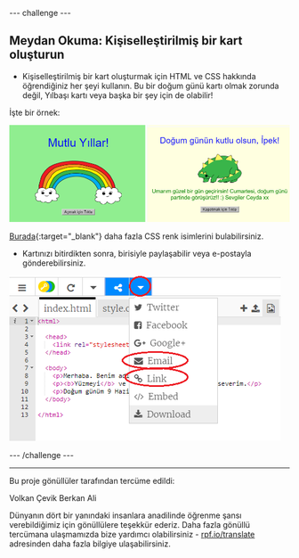 --- challenge ---

## Meydan Okuma: Kişiselleştirilmiş bir kart oluşturun

+ Kişiselleştirilmiş bir kart oluşturmak için HTML ve CSS hakkında öğrendiğiniz her şeyi kullanın. Bu bir doğum günü kartı olmak zorunda değil, Yılbaşı kartı veya başka bir şey için de olabilir!

İşte bir örnek:

![ekran görüntüsü](images/birthday-final.png)

[Burada](http://jumpto.cc/colours){:target="_blank"} daha fazla CSS renk isimlerini bulabilirsiniz.

+ Kartınızı bitirdikten sonra, birisiyle paylaşabilir veya e-postayla gönderebilirsiniz.

![ekran görüntüsü](images/birthday-share.png)

--- /challenge ---

***

Bu proje gönüllüler tarafından tercüme edildi:

Volkan Çevik
Berkan Ali

Dünyanın dört bir yanındaki insanlara anadilinde öğrenme şansı verebildiğimiz için gönüllülere teşekkür ederiz. Daha fazla gönüllü tercümana ulaşmamızda bize yardımcı olabilirsiniz - [rpf.io/translate](https://rpf.io/translate) adresinden daha fazla bilgiye ulaşabilirsiniz.